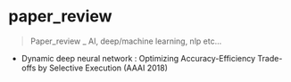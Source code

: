 # paper\_review
> Paper\_review \_ AI, deep/machine learning, nlp etc...

- Dynamic deep neural network : Optimizing Accuracy-Efficiency Trade-offs by Selective Execution (AAAI 2018)